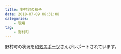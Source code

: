 ```yaml
---
title: 野村町の様子
date: 2018-07-09 06:31:08
categories: 
    - 現場
tag:
    - 野村町
---
```


野村町の状況を[和気スポーツ](https://wakesportsuwa.jp/seiyo-6/)さんがレポートされています。